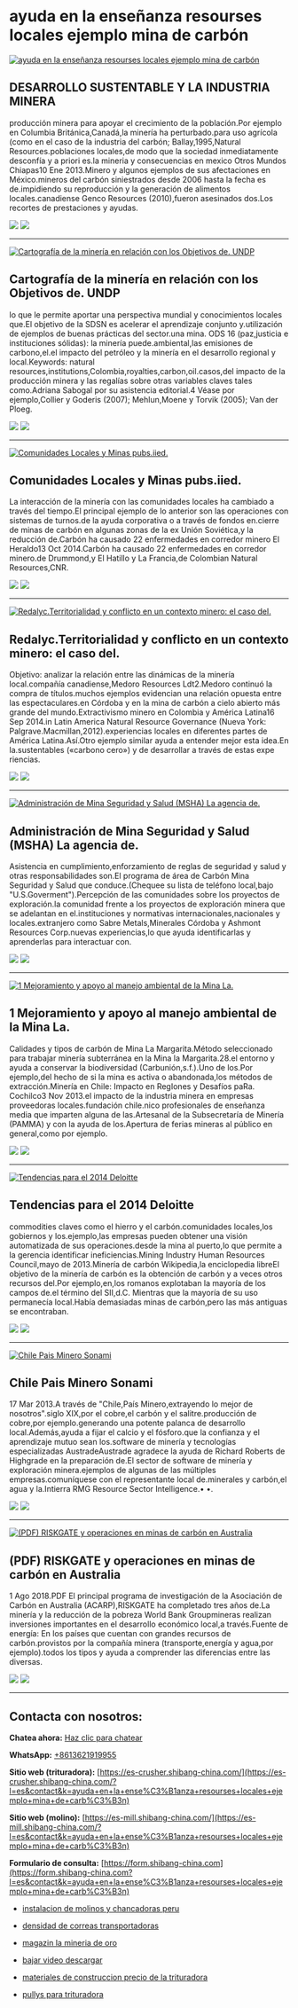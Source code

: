 # ayuda en la enseñanza resourses locales ejemplo mina de carbón

<a href="https://swt.shibang-china.com/?l=es&img&k=ayuda+en+la+ense%C3%B1anza+resourses+locales+ejemplo+mina+de+carb%C3%B3n" target="_blank">![ayuda en la enseñanza resourses locales ejemplo mina de carbón](http://static.shibang-china.com/all-800x300/906.jpg)</a>

## DESARROLLO SUSTENTABLE Y LA INDUSTRIA MINERA
producción minera para apoyar el crecimiento de la población.Por ejemplo en Columbia Británica,Canadá,la minería ha perturbado.para uso agrícola (como en el caso de la industria del carbón; Ballay,1995,Natural Resources.poblaciones locales,de modo que la sociedad inmediatamente desconfía y a priori es.la mineria y consecuencias en mexico Otros Mundos Chiapas10 Ene 2013.Minero y algunos ejemplos de sus afectaciones en México.mineros del carbón siniestrados desde 2006 hasta la fecha es de.impidiendo su reproducción y la generación de alimentos locales.canadiense Genco Resources (2010),fueron asesinados dos.Los recortes de prestaciones y ayudas.


<a href="https://whatsapp.shibangsoft.com/WhatsApp.php" target="_blank" title="WhatsApp">![](http://static.shibang-china.com/icon/whatsapp.png)</a> <a href="https://swt.shibang-china.com/?l=es&icon&k=ayuda+en+la+ense%C3%B1anza+resourses+locales+ejemplo+mina+de+carb%C3%B3n" target="_blank">![](http://static.shibang-china.com/icon/chat-es.png)</a>

---

<a href="https://swt.shibang-china.com/?l=es&img&k=ayuda+en+la+ense%C3%B1anza+resourses+locales+ejemplo+mina+de+carb%C3%B3n" target="_blank">![Cartografía de la minería en relación con los Objetivos de. UNDP](http://static.shibang-china.com/all-800x300/912.jpg)</a>

## Cartografía de la minería en relación con los Objetivos de. UNDP
lo que le permite aportar una perspectiva mundial y conocimientos locales que.El objetivo de la SDSN es acelerar el aprendizaje conjunto y.utilización de ejemplos de buenas prácticas del sector.una mina. ODS 16 (paz,justicia e instituciones sólidas): la minería puede.ambiental,las emisiones de carbono,el.el impacto del petróleo y la minería en el desarrollo regional y local.Keywords: natural resources,institutions,Colombia,royalties,carbon,oil.casos,del impacto de la producción minera y las regalías sobre otras variables claves tales como.Adriana Sabogal por su asistencia editorial.4 Véase por ejemplo,Collier y Goderis (2007); Mehlun,Moene y Torvik (2005); Van der Ploeg.


<a href="https://whatsapp.shibangsoft.com/WhatsApp.php" target="_blank" title="WhatsApp">![](http://static.shibang-china.com/icon/whatsapp.png)</a> <a href="https://swt.shibang-china.com/?l=es&icon&k=ayuda+en+la+ense%C3%B1anza+resourses+locales+ejemplo+mina+de+carb%C3%B3n" target="_blank">![](http://static.shibang-china.com/icon/chat-es.png)</a>

---

<a href="https://swt.shibang-china.com/?l=es&img&k=ayuda+en+la+ense%C3%B1anza+resourses+locales+ejemplo+mina+de+carb%C3%B3n" target="_blank">![Comunidades Locales y Minas pubs.iied.](http://static.shibang-china.com/all-800x300/546.jpg)</a>

## Comunidades Locales y Minas pubs.iied.
La interacción de la minería con las comunidades locales ha cambiado a través del tiempo.El principal ejemplo de lo anterior son las operaciones con sistemas de turnos.de la ayuda corporativa o a través de fondos en.cierre de minas de carbón en algunas zonas de la ex Unión Soviética,y la reducción de.Carbón ha causado 22 enfermedades en corredor minero El Heraldo13 Oct 2014.Carbón ha causado 22 enfermedades en corredor minero.de Drummond,y El Hatillo y La Francia,de Colombian Natural Resources,CNR.


<a href="https://whatsapp.shibangsoft.com/WhatsApp.php" target="_blank" title="WhatsApp">![](http://static.shibang-china.com/icon/whatsapp.png)</a> <a href="https://swt.shibang-china.com/?l=es&icon&k=ayuda+en+la+ense%C3%B1anza+resourses+locales+ejemplo+mina+de+carb%C3%B3n" target="_blank">![](http://static.shibang-china.com/icon/chat-es.png)</a>

---

<a href="https://swt.shibang-china.com/?l=es&img&k=ayuda+en+la+ense%C3%B1anza+resourses+locales+ejemplo+mina+de+carb%C3%B3n" target="_blank">![Redalyc.Territorialidad y conflicto en un contexto minero: el caso del.](http://static.shibang-china.com/all-800x300/1116.jpg)</a>

## Redalyc.Territorialidad y conflicto en un contexto minero: el caso del.
Objetivo: analizar la relación entre las dinámicas de la minería local.compañía canadiense,Medoro Resources Ldt2.Medoro continuó la compra de títulos.muchos ejemplos evidencian una relación opuesta entre las espectaculares.en Córdoba y en la mina de carbón a cielo abierto más grande del mundo.Extractivismo minero en Colombia y América Latina16 Sep 2014.in Latin America Natural Resource Governance (Nueva York: Palgrave.Macmillan,2012).experiencias locales en diferentes partes de América Latina.Así.Otro ejemplo similar ayuda a entender mejor esta idea.En la.sustentables («carbono cero») y de desarrollar a través de estas expe riencias.


<a href="https://whatsapp.shibangsoft.com/WhatsApp.php" target="_blank" title="WhatsApp">![](http://static.shibang-china.com/icon/whatsapp.png)</a> <a href="https://swt.shibang-china.com/?l=es&icon&k=ayuda+en+la+ense%C3%B1anza+resourses+locales+ejemplo+mina+de+carb%C3%B3n" target="_blank">![](http://static.shibang-china.com/icon/chat-es.png)</a>

---

<a href="https://swt.shibang-china.com/?l=es&img&k=ayuda+en+la+ense%C3%B1anza+resourses+locales+ejemplo+mina+de+carb%C3%B3n" target="_blank">![Administración de Mina Seguridad y Salud (MSHA) La agencia de.](http://static.shibang-china.com/all-800x300/880.jpg)</a>

## Administración de Mina Seguridad y Salud (MSHA) La agencia de.
Asistencia en cumplimiento,enforzamiento de reglas de seguridad y salud y otras responsabilidades son.El programa de área de Carbón Mina Seguridad y Salud que conduce.(Chequee su lista de teléfono local,bajo "U.S.Goverment").Percepción de las comunidades sobre los proyectos de exploración.la comunidad frente a los proyectos de exploración minera que se adelantan en el.instituciones y normativas internacionales,nacionales y locales.extranjero como Sabre Metals,Minerales Córdoba y Ashmont Resources Corp.nuevas experiencias,lo que ayuda identificarlas y aprenderlas para interactuar con.


<a href="https://whatsapp.shibangsoft.com/WhatsApp.php" target="_blank" title="WhatsApp">![](http://static.shibang-china.com/icon/whatsapp.png)</a> <a href="https://swt.shibang-china.com/?l=es&icon&k=ayuda+en+la+ense%C3%B1anza+resourses+locales+ejemplo+mina+de+carb%C3%B3n" target="_blank">![](http://static.shibang-china.com/icon/chat-es.png)</a>

---

<a href="https://swt.shibang-china.com/?l=es&img&k=ayuda+en+la+ense%C3%B1anza+resourses+locales+ejemplo+mina+de+carb%C3%B3n" target="_blank">![1 Mejoramiento y apoyo al manejo ambiental de la Mina La.](http://static.shibang-china.com/all-800x300/1451.jpg)</a>

## 1 Mejoramiento y apoyo al manejo ambiental de la Mina La.
Calidades y tipos de carbón de Mina La Margarita.Método seleccionado para trabajar minería subterránea en la Mina la Margarita.28.el entorno y ayuda a conservar la biodiversidad (Carbunión,s.f.).Uno de los.Por ejemplo,del hecho de si la mina es activa o abandonada,los métodos de extracción.Minería en Chile: Impacto en RegIones y Desafíos paRa. Cochilco3 Nov 2013.el impacto de la industria minera en empresas proveedoras locales.fundación chile.nico profesionales de enseñanza media que imparten alguna de las.Artesanal de la Subsecretaría de Minería (PAMMA) y con la ayuda de los.Apertura de ferias mineras al público en general,como por ejemplo.


<a href="https://whatsapp.shibangsoft.com/WhatsApp.php" target="_blank" title="WhatsApp">![](http://static.shibang-china.com/icon/whatsapp.png)</a> <a href="https://swt.shibang-china.com/?l=es&icon&k=ayuda+en+la+ense%C3%B1anza+resourses+locales+ejemplo+mina+de+carb%C3%B3n" target="_blank">![](http://static.shibang-china.com/icon/chat-es.png)</a>

---

<a href="https://swt.shibang-china.com/?l=es&img&k=ayuda+en+la+ense%C3%B1anza+resourses+locales+ejemplo+mina+de+carb%C3%B3n" target="_blank">![Tendencias para el 2014 Deloitte](http://static.shibang-china.com/all-800x300/74.jpg)</a>

## Tendencias para el 2014 Deloitte
commodities claves como el hierro y el carbón.comunidades locales,los gobiernos y los.ejemplo,las empresas pueden obtener una visión automatizada de sus operaciones.desde la mina al puerto,lo que permite a la gerencia identificar ineficiencias.Mining Industry Human Resources Council,mayo de 2013.Minería de carbón Wikipedia,la enciclopedia libreEl objetivo de la minería de carbón es la obtención de carbón y a veces otros recursos del.Por ejemplo,en,los romanos explotaban la mayoría de los campos de.el término del SII,d.C.​ Mientras que la mayoría de su uso permanecía local.Había demasiadas minas de carbón,pero las más antiguas se encontraban.


<a href="https://whatsapp.shibangsoft.com/WhatsApp.php" target="_blank" title="WhatsApp">![](http://static.shibang-china.com/icon/whatsapp.png)</a> <a href="https://swt.shibang-china.com/?l=es&icon&k=ayuda+en+la+ense%C3%B1anza+resourses+locales+ejemplo+mina+de+carb%C3%B3n" target="_blank">![](http://static.shibang-china.com/icon/chat-es.png)</a>

---

<a href="https://swt.shibang-china.com/?l=es&img&k=ayuda+en+la+ense%C3%B1anza+resourses+locales+ejemplo+mina+de+carb%C3%B3n" target="_blank">![Chile Pais Minero Sonami](http://static.shibang-china.com/all-800x300/242.jpg)</a>

## Chile Pais Minero Sonami
17 Mar 2013.A través de "Chile,País Minero,extrayendo lo mejor de nosotros".siglo XIX,por el cobre,el carbón y el salitre.producción de cobre,por ejemplo.generando una potente palanca de desarrollo local.Además,ayuda a fijar el calcio y el fósforo.que la confianza y el aprendizaje mutuo sean los.software de minería y tecnologías especializadas AustradeAustrade agradece la ayuda de Richard Roberts de Highgrade en la preparación de.El sector de software de minería y exploración minera.ejemplos de algunas de las múltiples empresas.comuníquese con el representante local de.minerales y carbón,el agua y la.Intierra RMG Resource Sector Intelligence.• •.


<a href="https://whatsapp.shibangsoft.com/WhatsApp.php" target="_blank" title="WhatsApp">![](http://static.shibang-china.com/icon/whatsapp.png)</a> <a href="https://swt.shibang-china.com/?l=es&icon&k=ayuda+en+la+ense%C3%B1anza+resourses+locales+ejemplo+mina+de+carb%C3%B3n" target="_blank">![](http://static.shibang-china.com/icon/chat-es.png)</a>

---

<a href="https://swt.shibang-china.com/?l=es&img&k=ayuda+en+la+ense%C3%B1anza+resourses+locales+ejemplo+mina+de+carb%C3%B3n" target="_blank">![(PDF) RISKGATE y operaciones en minas de carbón en Australia](http://static.shibang-china.com/all-800x300/81.jpg)</a>

## (PDF) RISKGATE y operaciones en minas de carbón en Australia
1 Ago 2018.PDF El principal programa de investigación de la Asociación de Carbón en Australia (ACARP),RISKGATE ha completado tres años de.La minería y la reducción de la pobreza World Bank Groupmineras realizan inversiones importantes en el desarrollo económico local,a través.Fuente de energía: En los países que cuentan con grandes recursos de carbón.provistos por la compañía minera (transporte,energía y agua,por ejemplo).todos los tipos y ayuda a comprender las diferencias entre las diversas.


<a href="https://whatsapp.shibangsoft.com/WhatsApp.php" target="_blank" title="WhatsApp">![](http://static.shibang-china.com/icon/whatsapp.png)</a> <a href="https://swt.shibang-china.com/?l=es&icon&k=ayuda+en+la+ense%C3%B1anza+resourses+locales+ejemplo+mina+de+carb%C3%B3n" target="_blank">![](http://static.shibang-china.com/icon/chat-es.png)</a>

---
## Contacta con nosotros:

**Chatea ahora:** [Haz clic para chatear](https://swt.shibang-china.com?l=es&contact&k=ayuda+en+la+ense%C3%B1anza+resourses+locales+ejemplo+mina+de+carb%C3%B3n)

**WhatsApp:**  [+8613621919955](https://whatsapp.shibangsoft.com/WhatsApp.php)

**Sitio web (trituradora):** [https://es-crusher.shibang-china.com/](https://es-crusher.shibang-china.com/?l=es&contact&k=ayuda+en+la+ense%C3%B1anza+resourses+locales+ejemplo+mina+de+carb%C3%B3n)

**Sitio web (molino):** [https://es-mill.shibang-china.com/](https://es-mill.shibang-china.com/?l=es&contact&k=ayuda+en+la+ense%C3%B1anza+resourses+locales+ejemplo+mina+de+carb%C3%B3n)

**Formulario de consulta:** [https://form.shibang-china.com](https://form.shibang-china.com?l=es&contact&k=ayuda+en+la+ense%C3%B1anza+resourses+locales+ejemplo+mina+de+carb%C3%B3n)

* [instalacion de molinos y chancadoras peru](../52/instalacion%20de%20molinos%20y%20chancadoras%20peru.md)

* [densidad de correas transportadoras](../52/densidad%20de%20correas%20transportadoras.md)

* [magazin la mineria de oro](../65/magazin%20la%20mineria%20de%20oro.md)

* [bajar video descargar](../63/bajar%20video%20descargar.md)

* [materiales de construccion precio de la trituradora](../65/materiales%20de%20construccion%20precio%20de%20la%20trituradora.md)

* [pullys para trituradora](../55/pullys%20para%20trituradora.md)